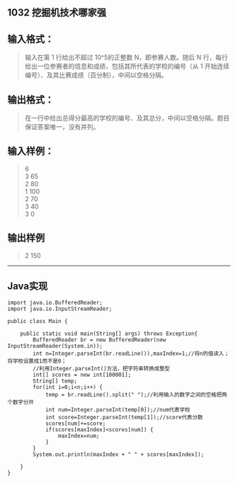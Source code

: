 ## 1032 挖掘机技术哪家强  ##
## 输入格式： ##
>输入在第 1 行给出不超过 10^​5的正整数 N，即参赛人数。随后 N 行，每行给出一位参赛者的信息和成绩，包括其所代表的学校的编号（从 1 开始连续编号）、及其比赛成绩（百分制），中间以空格分隔。  
## 输出格式： ##
>在一行中给出总得分最高的学校的编号、及其总分，中间以空格分隔。题目保证答案唯一，没有并列。  

## 输入样例： ##
>6  
3 65  
2 80  
1 100  
2 70  
3 40  
3 0  

## 输出样例 ##
>2 150
---

## Java实现 ##
```
import java.io.BufferedReader;
import java.io.InputStreamReader;

public class Main {
   
	public static void main(String[] args) throws Exception{
		BufferedReader br = new BufferedReader(new InputStreamReader(System.in));
		int n=Integer.parseInt(br.readLine()),maxIndex=1;//将n的值读入；将学校设置成1而不是0；
		//利用Integer.parseInt()方法，把字符串转换成整型
		int[] scores = new int[100001];
		String[] temp;
		for(int i=0;i<n;i++) {
			temp = br.readLine().split(" ");//利用输入的数字之间的空格把两个数字分开
			int num=Integer.parseInt(temp[0]);//num代表学校
			int score=Integer.parseInt(temp[1]);//score代表分数
			scores[num]+=score;
			if(scores[maxIndex]<scores[num]) {
				maxIndex=num;
			}
		}
		System.out.println(maxIndex + " " + scores[maxIndex]);
		
	}
}
```
